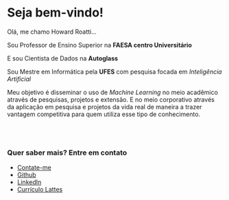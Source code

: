 <h1>Seja bem-vindo!</h1>

<p>Olá, me chamo Howard Roatti...</p>
<p>Sou Professor de Ensino Superior na <b>FAESA centro Universitário</b></p>
<p>E sou Cientista de Dados na <b>Autoglass</b></p>
<p>Sou Mestre em Informática pela <b>UFES</b> com pesquisa focada em <i>Inteligência Artificial</i></p>
<p>Meu objetivo é disseminar o uso de <i>Machine Learning</i> no meio acadêmico através de pesquisas, projetos e extensão. E no meio corporativo através da aplicação em pesquisa e projetos da vida real de maneira a trazer vantagem competitiva para quem utiliza esse tipo de conhecimento.</p>
<br/>
<br/>
<h3>Quer saber mais? Entre em contato</h3>
<ul>
  <li>
    <a href="mailto:howardcruzroatti@gmail.com"> Contate-me </a>
  </li>
  <li>
    <a href="https://github.com/howardroatti/"> Github </a>
  </li>
  <li>
    <a href="https://www.linkedin.com/in/howardroatti/"> LinkedIn </a>
  </li>
  <li>
    <a href="http://lattes.cnpq.br/7407114204217343"> Currículo Lattes </a>
  </li>
</ul>
